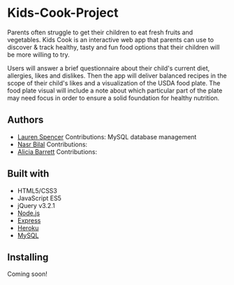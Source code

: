 # Kids-Cook-Project

Parents often struggle to get their children to eat fresh fruits and vegetables. Kids Cook is an interactive web app that parents can use to discover & track healthy, tasty and fun food options that their children will be more willing to try.

Users will answer a brief questionnaire about their child's current diet, allergies, likes and dislikes. Then the app will deliver balanced recipes in the scope of their child's likes and a visualization of the USDA food plate. The food plate visual will include a note about which particular part of the plate may need focus in order to ensure a solid foundation for healthy nutrition.


## Authors

* [Lauren Spencer](https://github.com/lspencer3)
Contributions: MySQL database management
* [Nasr Bilal](https://github.com/nbilal27)
Contributions:
* [Alicia Barrett](https://github.com/aliciawyse)
Contributions:

## Built with

* HTML5/CSS3
* JavaScript ES5
* jQuery v3.2.1
* [Node.js](https://nodejs.org/en/)
* [Express](https://expressjs.com/)
* [Heroku](https://www.heroku.com/)
* [MySQL](https://www.mysql.com/)

## Installing

Coming soon!
